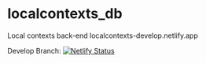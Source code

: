 # localcontexts_db
Local contexts back-end
localcontexts-develop.netlify.app

Develop Branch:
[![Netlify Status](https://api.netlify.com/api/v1/badges/67806bbe-0011-438c-b611-e76509b4a035/deploy-status)](https://app.netlify.com/sites/localcontexts-develop/deploys)
